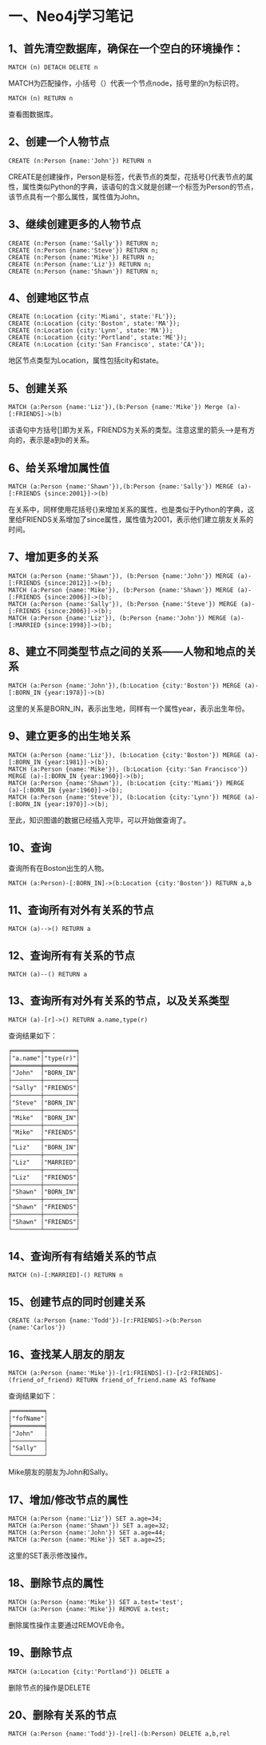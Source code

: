 # 一、Neo4j学习笔记

## 1、首先清空数据库，确保在一个空白的环境操作：

```cypher
MATCH (n) DETACH DELETE n
```

MATCH为匹配操作，小括号（）代表一个节点node，括号里的n为标识符。

``` Cypher
MATCH (n) RETURN n
```

查看图数据库。

## 2、创建一个人物节点

```cypher
CREATE (n:Person {name:'John'}) RETURN n
```

CREATE是创建操作，Person是标签，代表节点的类型，花括号{}代表节点的属性，属性类似Python的字典，该语句的含义就是创建一个标签为Person的节点，该节点具有一个那么属性，属性值为John。

## 3、继续创建更多的人物节点

```cypher
CREATE (n:Person {name:'Sally'}) RETURN n;
CREATE (n:Person {name:'Steve'}) RETURN n;
CREATE (n:Person {name:'Mike'}) RETURN n;
CREATE (n:Person {name:'Liz'}) RETURN n;
CREATE (n:Person {name:'Shawn'}) RETURN n;
```

## 4、创建地区节点

```cypher
CREATE (n:Location {city:'Miami', state:'FL'});
CREATE (n:Location {city:'Boston', state:'MA'});
CREATE (n:Location {city:'Lynn', state:'MA'});
CREATE (n:Location {city:'Portland', state:'ME'});
CREATE (n:Location {city:'San Francisco', state:'CA'});
```

地区节点类型为Location，属性包括city和state。

## 5、创建关系

```Cypher
MATCH (a:Person {name:'Liz'}),(b:Person {name:'Mike'}) Merge (a)-[:FRIENDS]->(b)
```

该语句中方括号[]即为关系，FRIENDS为关系的类型。注意这里的箭头-->是有方向的，表示是a到b的关系。

## 6、给关系增加属性值

```Cypher
MATCH (a:Person {name:'Shawn'}),(b:Person {name:'Sally'}) MERGE (a)-[:FRIENDS {since:2001}]->(b)
```

在关系中，同样使用花括号{}来增加关系的属性，也是类似于Python的字典，这里给FRIENDS关系增加了since属性，属性值为2001，表示他们建立朋友关系的时间。

## 7、增加更多的关系

```Cypher
MATCH (a:Person {name:'Shawn'}), (b:Person {name:'John'}) MERGE (a)-[:FRIENDS {since:2012}]->(b);
MATCH (a:Person {name:'Mike'}), (b:Person {name:'Shawn'}) MERGE (a)-[:FRIENDS {since:2006}]->(b);
MATCH (a:Person {name:'Sally'}), (b:Person {name:'Steve'}) MERGE (a)-[:FRIENDS {since:2006}]->(b);
MATCH (a:Person {name:'Liz'}), (b:Person {name:'John'}) MERGE (a)-[:MARRIED {since:1998}]->(b);
```

## 8、建立不同类型节点之间的关系——人物和地点的关系

```Cypher
MATCH (a:Person {name:'John'}),(b:Location {city:'Boston'}) MERGE (a)-[:BORN_IN {year:1978}]->(b)
```

这里的关系是BORN_IN，表示出生地，同样有一个属性year，表示出生年份。

## 9、建立更多的出生地关系

```Cypher
MATCH (a:Person {name:'Liz'}), (b:Location {city:'Boston'}) MERGE (a)-[:BORN_IN {year:1981}]->(b);
MATCH (a:Person {name:'Mike'}), (b:Location {city:'San Francisco'}) MERGE (a)-[:BORN_IN {year:1960}]->(b);
MATCH (a:Person {name:'Shawn'}), (b:Location {city:'Miami'}) MERGE (a)-[:BORN_IN {year:1960}]->(b);
MATCH (a:Person {name:'Steve'}), (b:Location {city:'Lynn'}) MERGE (a)-[:BORN_IN {year:1970}]->(b);
```

至此，知识图谱的数据已经插入完毕，可以开始做查询了。

## 10、查询

查询所有在Boston出生的人物。

```Cypher
MATCH (a:Person)-[:BORN_IN]->(b:Location {city:'Boston'}) RETURN a,b
```

## 11、查询所有对外有关系的节点

```Cypher
MATCH (a)-->() RETURN a
```

## 12、查询所有有关系的节点

```Cypher
MATCH (a)--() RETURN a
```

## 13、查询所有对外有关系的节点，以及关系类型

```Cypher
MATCH (a)-[r]->() RETURN a.name,type(r)
```
查询结果如下：
```markdown
╒════════╤═════════╕
│"a.name"│"type(r)"│
╞════════╪═════════╡
│"John"  │"BORN_IN"│
├────────┼─────────┤
│"Sally" │"FRIENDS"│
├────────┼─────────┤
│"Steve" │"BORN_IN"│
├────────┼─────────┤
│"Mike"  │"BORN_IN"│
├────────┼─────────┤
│"Mike"  │"FRIENDS"│
├────────┼─────────┤
│"Liz"   │"BORN_IN"│
├────────┼─────────┤
│"Liz"   │"MARRIED"│
├────────┼─────────┤
│"Liz"   │"FRIENDS"│
├────────┼─────────┤
│"Shawn" │"BORN_IN"│
├────────┼─────────┤
│"Shawn" │"FRIENDS"│
├────────┼─────────┤
│"Shawn" │"FRIENDS"│
└────────┴─────────┘
```

## 14、查询所有有结婚关系的节点

```Cypher
MATCH (n)-[:MARRIED]-() RETURN n
```

## 15、创建节点的同时创建关系

```Cypher
CREATE (a:Person {name:'Todd'})-[r:FRIENDS]->(b:Person {name:'Carlos'})
```

## 16、查找某人朋友的朋友

```Cypher
MATCH (a:Person {name:'Mike'})-[r1:FRIENDS]-()-[r2:FRIENDS]-(friend_of_friend) RETURN friend_of_friend.name AS fofName
```

查询结果如下：

```markdown
╒═════════╕
│"fofName"│
╞═════════╡
│"John"   │
├─────────┤
│"Sally"  │
└─────────┘
```

Mike朋友的朋友为John和Sally。

## 17、增加/修改节点的属性

```Cypher
MATCH (a:Person {name:'Liz'}) SET a.age=34;
MATCH (a:Person {name:'Shawn'}) SET a.age=32;
MATCH (a:Person {name:'John'}) SET a.age=44;
MATCH (a:Person {name:'Mike'}) SET a.age=25;
```

这里的SET表示修改操作。

## 18、删除节点的属性

```cypher
MATCH (a:Person {name:'Mike'}) SET a.test='test';
MATCH (a:Person {name:'Mike'}) REMOVE a.test;
```

删除属性操作主要通过REMOVE命令。

## 19、删除节点

```Cypher
MATCH (a:Location {city:'Portland'}) DELETE a
```

删除节点的操作是DELETE

## 20、删除有关系的节点

```Cypher
MATCH (a:Person {name:'Todd'})-[rel]-(b:Person) DELETE a,b,rel
```

